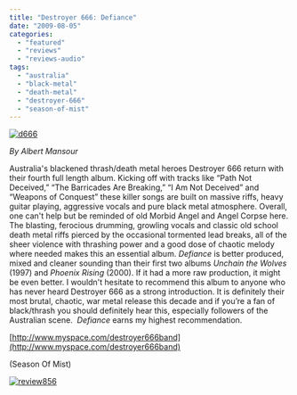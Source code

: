 ```yaml
---
title: "Destroyer 666: Defiance"
date: "2009-08-05"
categories: 
  - "featured"
  - "reviews"
  - "reviews-audio"
tags: 
  - "australia"
  - "black-metal"
  - "death-metal"
  - "destroyer-666"
  - "season-of-mist"
---
```


[![d666](http://www.hellbound.ca/wp-content/uploads/2009/08/d666-300x300.jpg "d666")](http://www.hellbound.ca/wp-content/uploads/2009/08/d666.jpg)

_By Albert Mansour_

Australia's blackened thrash/death metal heroes Destroyer 666 return with their fourth full length album. Kicking off with tracks like “Path Not Deceived,” “The Barricades Are Breaking,” “I Am Not Deceived” and “Weapons of Conquest” these killer songs are built on massive riffs, heavy guitar playing, aggressive vocals and pure black metal atmosphere. Overall, one can't help but be reminded of old Morbid Angel and Angel Corpse here. The blasting, ferocious drumming, growling vocals and classic old school death metal riffs pierced by the occasional tormented lead breaks, all of the sheer violence with thrashing power and a good dose of chaotic melody where needed makes this an essential album. _Defiance_ is better produced, mixed and cleaner sounding than their first two albums _Unchain the Wolves_ (1997) and _Phoenix Rising_ (2000). If it had a more raw production, it might be even better. I wouldn't hesitate to recommend this album to anyone who has never heard Destroyer 666 as a strong introduction. It is definitely their most brutal, chaotic, war metal release this decade and if you’re a fan of black/thrash you should definitely hear this, especially followers of the Australian scene.  _Defiance_ earns my highest recommendation.

[http://www.myspace.com/destroyer666band](http://www.myspace.com/destroyer666band)

(Season Of Mist)

[![review856](http://www.hellbound.ca/wp-content/uploads/2009/06/review856.png "review856")](http://www.hellbound.ca/wp-content/uploads/2009/06/review856.png)
